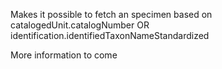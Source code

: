 Makes it possible to fetch an specimen based on catalogedUnit.catalogNumber OR
identification.identifiedTaxonNameStandardized

More information to come

